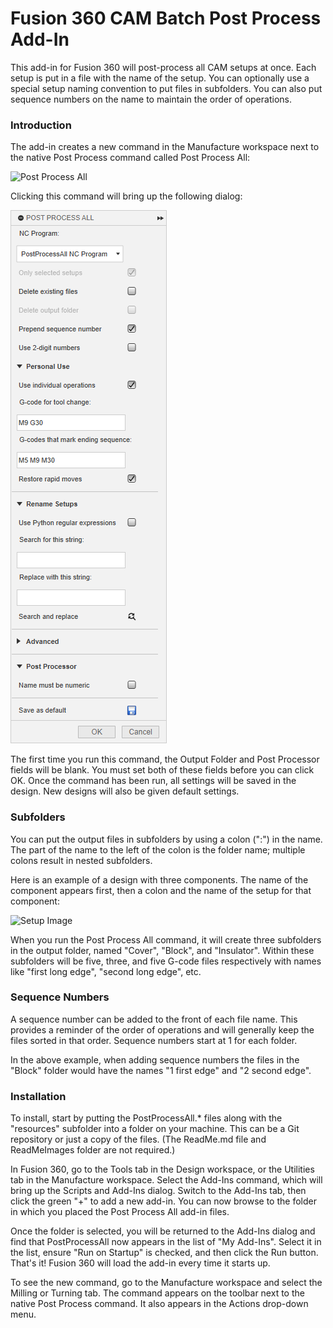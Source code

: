 # Fusion 360 CAM Batch Post Process Add-In
This add-in for Fusion 360 will post-process all CAM setups at once.
Each setup is put in a file with the name of the setup. You can
optionally use a special setup naming convention to put files in
subfolders. You can also put sequence numbers on the name to maintain
the order of operations.
### Introduction
The add-in creates a new command in the Manufacture workspace next to
the native Post Process command called Post Process All:

![Post Process All](https://raw.githubusercontent.com/TimPaterson/Fusion360-Batch-Post/master/resources/Command/32x32.png)

Clicking this command will bring up the following dialog:

![Dialog Image](https://raw.githubusercontent.com/TimPaterson/Fusion360-Batch-Post/master/ReadMeImages/DialogImage.PNG)

The first time you run this command, the Output Folder and Post Processor
fields will be blank. You must set both of these fields before you can
click OK. Once the command has been run, all settings will be saved in
the design. New designs will also be given default settings.
### Subfolders
You can put the output files in subfolders by using a colon (":") in
the name. The part of the name to the left of the colon is the folder
name; multiple colons result in nested subfolders.

Here is an example of a design with three components. The name of the
component appears first, then a colon and the name of the setup for
that component:

![Setup Image](https://raw.githubusercontent.com/TimPaterson/Fusion360-Batch-Post/master/ReadMeImages/SetupImage.PNG)

When you run the Post Process All command, it will create three
subfolders in the output folder, named "Cover", "Block", and "Insulator".
Within these subfolders will be five, three, and five G-code files
respectively with names like "first long edge", "second long edge", etc.
### Sequence Numbers
A sequence number can be added to the front of each file name. This
provides a reminder of the order of operations and will generally
keep the files sorted in that order. Sequence numbers start at 1 for
each folder.

In the above example, when adding sequence numbers the files in
the "Block" folder would have the names "1 first edge" and "2 second
edge".
### Installation
To install, start by putting the PostProcessAll.* files along with
the "resources" subfolder into a folder on your machine. This can
be a Git repository or just a copy of the files. (The ReadMe.md
file and ReadMeImages folder are not required.)

In Fusion 360, go to the Tools tab in the Design workspace, or the
Utilities tab in the Manufacture workspace. Select the
Add-Ins command, which will bring up the Scripts and Add-Ins dialog.
Switch to the Add-Ins tab, then click the green "+" to add a new
add-in. You can now browse to the folder in which you placed the
Post Process All add-in files.

Once the folder is selected, you will be returned to the Add-Ins dialog
and find that PostProcessAll now appears in the list of "My Add-Ins".
Select it in the list, ensure "Run on Startup" is checked, and then
click the Run button. That's it! Fusion 360 will load the add-in every
time it starts up.

To see the new command, go to the Manufacture workspace and select the
Milling or Turning tab. The command appears on the toolbar next to
the native Post Process command. It also appears in the Actions
drop-down menu.
